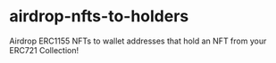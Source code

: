 # airdrop-nfts-to-holders
Airdrop ERC1155 NFTs to wallet addresses that hold an NFT from your ERC721 Collection!
